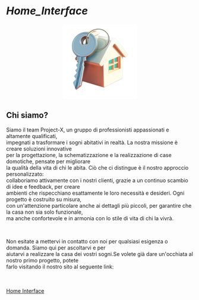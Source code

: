 # _Home_Interface_

<p align="center"> <img src="./w-img/logo.png" width=200 alt="logo"/> </p>

## Chi siamo?
Siamo il team Project-X, un gruppo di professionisti appassionati e altamente qualificati, <br/>
impegnati a trasformare i sogni abitativi in realtà. La nostra missione è creare soluzioni innovative <br/>
per la progettazione, la schematizzazione e la realizzazione di case domotiche, pensate per migliorare <br/>
la qualità della vita di chi le abita. Ciò che ci distingue è il nostro approccio personalizzato: <br/>
collaboriamo attivamente con i nostri clienti, grazie a un continuo scambio di idee e feedback, per creare <br/> 
ambienti che rispecchiano esattamente le loro necessità e desideri. Ogni progetto è costruito su misura, <br/>
con un'attenzione particolare anche ai dettagli più piccoli, per garantire che la casa non sia solo funzionale, <br/> 
ma anche confortevole e in armonia con lo stile di vita di chi la vivrà. <br/>

<br/>

Non esitate a mettervi in contatto con noi per qualsiasi esigenza o domanda. Siamo qui per ascoltarvi e per <br/>
aiutarvi a realizzare la casa dei vostri sogni.Se volete già dare un'occhiata al nostro primo progetto, potete <br/>
farlo visitando il nostro sito al seguente link: <br />
<br/><br/>

<a href="https://lor1290.github.io/_Home_Intefrace_/" target="_blank">Home Interface</a>
